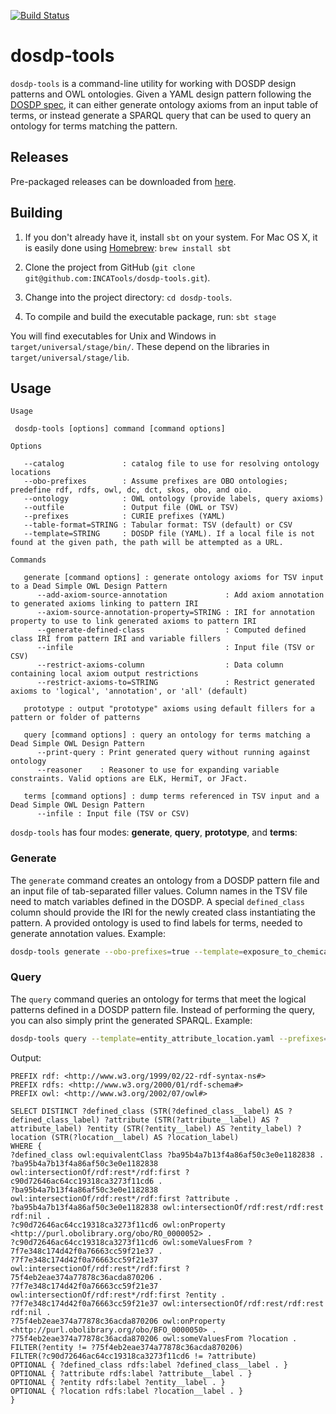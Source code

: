 [![Build Status](https://travis-ci.org/INCATools/dosdp-tools.svg?branch=master)](https://travis-ci.org/INCATools/dosdp-tools)

# dosdp-tools

`dosdp-tools` is a command-line utility for working with DOSDP design patterns and OWL ontologies. Given a YAML design pattern following the [DOSDP spec](https://github.com/dosumis/dead_simple_owl_design_patterns), it can either generate ontology axioms from an input table of terms, or instead generate a SPARQL query that can be used to query an ontology for terms matching the pattern.

## Releases
Pre-packaged releases can be downloaded from [here](https://github.com/INCATools/dosdp-tools/releases).

## Building

1. If you don't already have it, install `sbt` on your system. For Mac OS X, it is easily done using [Homebrew](http://brew.sh): `brew install sbt`

2. Clone the project from GitHub (`git clone git@github.com:INCATools/dosdp-tools.git`).

3. Change into the project directory: `cd dosdp-tools`.

4. To compile and build the executable package, run: `sbt stage`

You will find executables for Unix and Windows in `target/universal/stage/bin/`. These depend on the libraries in `target/universal/stage/lib`.

## Usage

```
Usage

 dosdp-tools [options] command [command options]

Options

   --catalog             : catalog file to use for resolving ontology locations
   --obo-prefixes        : Assume prefixes are OBO ontologies; predefine rdf, rdfs, owl, dc, dct, skos, obo, and oio.
   --ontology            : OWL ontology (provide labels, query axioms)
   --outfile             : Output file (OWL or TSV)
   --prefixes            : CURIE prefixes (YAML)
   --table-format=STRING : Tabular format: TSV (default) or CSV
   --template=STRING     : DOSDP file (YAML). If a local file is not found at the given path, the path will be attempted as a URL.

Commands

   generate [command options] : generate ontology axioms for TSV input to a Dead Simple OWL Design Pattern
      --add-axiom-source-annotation             : Add axiom annotation to generated axioms linking to pattern IRI
      --axiom-source-annotation-property=STRING : IRI for annotation property to use to link generated axioms to pattern IRI
      --generate-defined-class                  : Computed defined class IRI from pattern IRI and variable fillers
      --infile                                  : Input file (TSV or CSV)
      --restrict-axioms-column                  : Data column containing local axiom output restrictions
      --restrict-axioms-to=STRING               : Restrict generated axioms to 'logical', 'annotation', or 'all' (default)

   prototype : output "prototype" axioms using default fillers for a pattern or folder of patterns

   query [command options] : query an ontology for terms matching a Dead Simple OWL Design Pattern
      --print-query : Print generated query without running against ontology
      --reasoner    : Reasoner to use for expanding variable constraints. Valid options are ELK, HermiT, or JFact.

   terms [command options] : dump terms referenced in TSV input and a Dead Simple OWL Design Pattern
      --infile : Input file (TSV or CSV)
```

`dosdp-tools` has four modes: **generate**, **query**, **prototype**, and **terms**:

### Generate

The `generate` command creates an ontology from a DOSDP pattern file and an input file of tab-separated filler values. Column names in the TSV file need to match variables defined in the DOSDP. A special `defined_class` column should provide the IRI for the newly created class instantiating the pattern. A provided ontology is used to find labels for terms, needed to generate annotation values. Example:

```bash
dosdp-tools generate --obo-prefixes=true --template=exposure_to_chemical.yaml --infile=exposure_to_chemical.tsv --outfile=exposure_to_chemical.ofn --ontology=chebi_import.owl
```

### Query

The `query` command queries an ontology for terms that meet the logical patterns defined in a DOSDP pattern file. Instead of performing the query, you can also simply print the generated SPARQL. Example:

```bash
dosdp-tools query --template=entity_attribute_location.yaml --prefixes=prefixes.yaml --print-query
```

Output:
```sparql
PREFIX rdf: <http://www.w3.org/1999/02/22-rdf-syntax-ns#>
PREFIX rdfs: <http://www.w3.org/2000/01/rdf-schema#>
PREFIX owl: <http://www.w3.org/2002/07/owl#>

SELECT DISTINCT ?defined_class (STR(?defined_class__label) AS ?defined_class_label) ?attribute (STR(?attribute__label) AS ?attribute_label) ?entity (STR(?entity__label) AS ?entity_label) ?location (STR(?location__label) AS ?location_label)
WHERE {
?defined_class owl:equivalentClass ?ba95b4a7b13f4a86af50c3e0e1182838 .
?ba95b4a7b13f4a86af50c3e0e1182838 owl:intersectionOf/rdf:rest*/rdf:first ?c90d72646ac64cc19318ca3273f11cd6 .
?ba95b4a7b13f4a86af50c3e0e1182838 owl:intersectionOf/rdf:rest*/rdf:first ?attribute .
?ba95b4a7b13f4a86af50c3e0e1182838 owl:intersectionOf/rdf:rest/rdf:rest rdf:nil .
?c90d72646ac64cc19318ca3273f11cd6 owl:onProperty <http://purl.obolibrary.org/obo/RO_0000052> .
?c90d72646ac64cc19318ca3273f11cd6 owl:someValuesFrom ?7f7e348c174d42f0a76663cc59f21e37 .
?7f7e348c174d42f0a76663cc59f21e37 owl:intersectionOf/rdf:rest*/rdf:first ?75f4eb2eae374a77878c36acda870206 .
?7f7e348c174d42f0a76663cc59f21e37 owl:intersectionOf/rdf:rest*/rdf:first ?entity .
?7f7e348c174d42f0a76663cc59f21e37 owl:intersectionOf/rdf:rest/rdf:rest rdf:nil .
?75f4eb2eae374a77878c36acda870206 owl:onProperty <http://purl.obolibrary.org/obo/BFO_0000050> .
?75f4eb2eae374a77878c36acda870206 owl:someValuesFrom ?location .
FILTER(?entity != ?75f4eb2eae374a77878c36acda870206)
FILTER(?c90d72646ac64cc19318ca3273f11cd6 != ?attribute)
OPTIONAL { ?defined_class rdfs:label ?defined_class__label . }
OPTIONAL { ?attribute rdfs:label ?attribute__label . }
OPTIONAL { ?entity rdfs:label ?entity__label . }
OPTIONAL { ?location rdfs:label ?location__label . }
}
```
